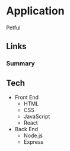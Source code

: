 # Application

Petful

## Links

### Summary

## Tech

- Front End
  - HTML
  - CSS
  - JavaScript
  - React
- Back End
  - Node.js
  - Express
